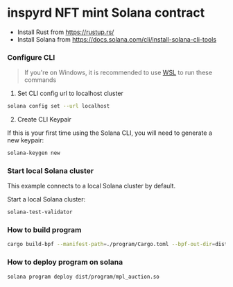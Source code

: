 # inspyrd NFT mint Solana contract

- Install Rust from https://rustup.rs/
- Install Solana from https://docs.solana.com/cli/install-solana-cli-tools

### Configure CLI

> If you're on Windows, it is recommended to use [WSL](https://docs.microsoft.com/en-us/windows/wsl/install-win10) to run these commands

1. Set CLI config url to localhost cluster

```bash
solana config set --url localhost
```

2. Create CLI Keypair

If this is your first time using the Solana CLI, you will need to generate a new keypair:

```bash
solana-keygen new
```

### Start local Solana cluster

This example connects to a local Solana cluster by default.

Start a local Solana cluster:
```bash
solana-test-validator
```

### How to build program

```sh
cargo build-bpf --manifest-path=./program/Cargo.toml --bpf-out-dir=dist/program
```


### How to deploy program on solana

```sh
solana program deploy dist/program/mpl_auction.so
```